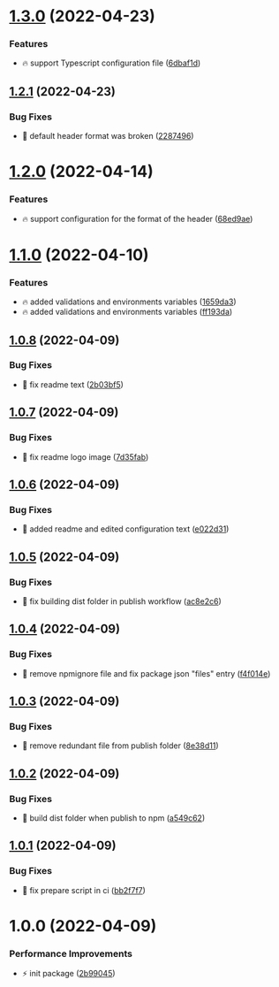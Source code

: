 # [1.3.0](https://github.com/Vinyl-Depository/cz-vinyl/compare/v1.2.1...v1.3.0) (2022-04-23)


### Features

* 🔥 support Typescript configuration file ([6dbaf1d](https://github.com/Vinyl-Depository/cz-vinyl/commit/6dbaf1d4f4d2e3c92332d91e251f6bba13ebb9ae))

## [1.2.1](https://github.com/Vinyl-Depository/cz-vinyl/compare/v1.2.0...v1.2.1) (2022-04-23)


### Bug Fixes

* 🐞 default header format was broken ([2287496](https://github.com/Vinyl-Depository/cz-vinyl/commit/2287496abc296349edfb6c9788a51f7d21ba458c))

# [1.2.0](https://github.com/Vinyl-Depository/cz-vinyl/compare/v1.1.0...v1.2.0) (2022-04-14)


### Features

* 🔥 support configuration for the format of the header ([68ed9ae](https://github.com/Vinyl-Depository/cz-vinyl/commit/68ed9ae70080e177f4e3489a7b573029465384df))

# [1.1.0](https://github.com/Vinyl-Depository/cz-vinyl/compare/v1.0.8...v1.1.0) (2022-04-10)


### Features

* 🔥 added validations and environments variables ([1659da3](https://github.com/Vinyl-Depository/cz-vinyl/commit/1659da3619b18d3c1a7d49a434aee4d741356dfd))
* 🔥 added validations and environments variables ([ff193da](https://github.com/Vinyl-Depository/cz-vinyl/commit/ff193da02d18021af9b8e5033e95cc4dad1c9261))

## [1.0.8](https://github.com/Vinyl-Depository/cz-vinyl/compare/v1.0.7...v1.0.8) (2022-04-09)


### Bug Fixes

* 🐞 fix readme text ([2b03bf5](https://github.com/Vinyl-Depository/cz-vinyl/commit/2b03bf5b12705a0860f74725e724c447a228b533))

## [1.0.7](https://github.com/Vinyl-Depository/cz-vinyl/compare/v1.0.6...v1.0.7) (2022-04-09)


### Bug Fixes

* 🐞 fix readme logo image ([7d35fab](https://github.com/Vinyl-Depository/cz-vinyl/commit/7d35fabefe6da8ce758c4415f7f6005e5b071c0d))

## [1.0.6](https://github.com/Vinyl-Depository/cz-vinyl/compare/v1.0.5...v1.0.6) (2022-04-09)


### Bug Fixes

* 🐞 added readme and edited configuration text ([e022d31](https://github.com/Vinyl-Depository/cz-vinyl/commit/e022d316a2ec8b0ade066592b3c268b7901ff3ce))

## [1.0.5](https://github.com/Vinyl-Depository/cz-vinyl/compare/v1.0.4...v1.0.5) (2022-04-09)


### Bug Fixes

* 🐞 fix building dist folder in publish workflow ([ac8e2c6](https://github.com/Vinyl-Depository/cz-vinyl/commit/ac8e2c6b4df08530237a31323e418c398bc486da))

## [1.0.4](https://github.com/Vinyl-Depository/cz-vinyl/compare/v1.0.3...v1.0.4) (2022-04-09)


### Bug Fixes

* 🐞 remove npmignore file and fix package json "files" entry ([f4f014e](https://github.com/Vinyl-Depository/cz-vinyl/commit/f4f014ef9e785573278a5c45ae00f08c70050d1a))

## [1.0.3](https://github.com/Vinyl-Depository/cz-vinyl/compare/v1.0.2...v1.0.3) (2022-04-09)


### Bug Fixes

* 🐞 remove redundant file from publish folder ([8e38d11](https://github.com/Vinyl-Depository/cz-vinyl/commit/8e38d1143cab75a0987dd6c462e11c3b3530dac4))

## [1.0.2](https://github.com/Vinyl-Depository/cz-vinyl/compare/v1.0.1...v1.0.2) (2022-04-09)


### Bug Fixes

* 🐞 build dist folder when publish to npm ([a549c62](https://github.com/Vinyl-Depository/cz-vinyl/commit/a549c62dc74872faf853c2f90a5efde1375641ec))

## [1.0.1](https://github.com/Vinyl-Depository/cz-vinyl/compare/v1.0.0...v1.0.1) (2022-04-09)


### Bug Fixes

* 🐞 fix prepare script in ci ([bb2f7f7](https://github.com/Vinyl-Depository/cz-vinyl/commit/bb2f7f70f51c9ee5dfc04f8f9ef635e358ff42aa))

# 1.0.0 (2022-04-09)


### Performance Improvements

* ⚡ init package ([2b99045](https://github.com/Vinyl-Depository/cz-vinyl/commit/2b990459e3f3e71f2d59613647136a8b84f2524f))

